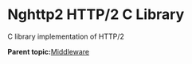 # Nghttp2 HTTP/2 C Library

C library implementation of HTTP/2

**Parent topic:**[Middleware](../topics/applicable_for_productrt1050_or_productrt1010_or_p.md)


